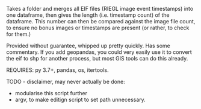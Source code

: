 Takes a folder and merges all EIF files (RIEGL image event timestamps) into one dataframe, then gives the length (i.e. timestamp count) of the dataframe.
This number can then be compared against the image file count, to ensure no bonus images or timestamps are present (or rather, to check for them.)

Provided without guarantee, whipped up pretty quickly. Has some commentary. 
If you add geopandas, you could very easily use it to convert the eif to shp for another process, but most GIS tools can do this already.

REQUIRES: py 3.7+, pandas, os, itertools.

TODO - disclaimer, may never actually be done: 
- modularise this script further
- argv, to make editign script to set path unnecessary.
